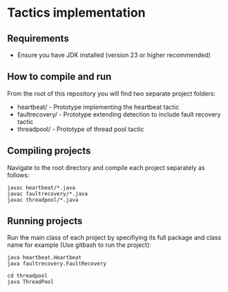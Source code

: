 # Tactics implementation

## Requirements
- Ensure you have JDK installed (version 23 or higher recommended)

## How to compile and run
From the root of this repository you will find two separate project folders:
- heartbeat/ - Prototype implementing the heartbeat tactic
- faultrecovery/ - Prototype extending detection to include fault recovery tactic
- threadpool/ - Prototype of thread pool tactic

## Compiling projects
Navigate to the root directory and compile each project separately as follows:

```
javac heartbeat/*.java
javac faultrecovery/*.java
javac threadpool/*.java
```

## Running projects
Run the main class of each project by specifiying its full package and class name for example (Use gitbash to run the project):

```
java heartbeat.Heartbeat
java faultrecovery.FaultRecovery
```

```
cd threadpool
java ThreadPool
```